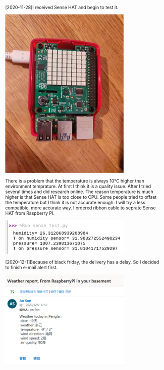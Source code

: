 [2020-11-28]I received Sense HAT and begin to test it.

<img src="https://github.com/imsansan/IoT/blob/master/Project/img/SenseHAT.jpg" width="375">

There is a problem that the temperature is always 10°C higher than environment temprature. At first I think it is a quality issue. After I tried several times and did research online. The reason temperature is much higher is that Sense HAT is too close to CPU. Some people tried to offset the temperature but I think it is not accurate enough. I will try a less compatible, more accurate way. I ordered ribbon cable to seprate Sense HAT from Raspberry PI.

<img src="https://github.com/imsansan/IoT/blob/master/Project/img/screenshot1.png" width="375">


[2020-12-1]Because of black friday, the delivery has a delay. So I decided to finish e-mail alert first.

<img src="https://github.com/imsansan/IoT/blob/master/Project/img/email.png" width="375">
